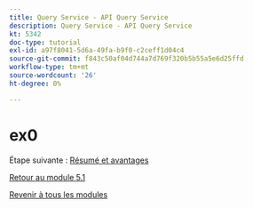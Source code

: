 ```yaml
---
title: Query Service - API Query Service
description: Query Service - API Query Service
kt: 5342
doc-type: tutorial
exl-id: a97f8041-5d6a-49fa-b9f0-c2ceff1d04c4
source-git-commit: f843c50af04d744a7d769f320b5b55a5e6d25ffd
workflow-type: tm+mt
source-wordcount: '26'
ht-degree: 0%

---
```


# ex0

Étape suivante : [Résumé et avantages](./summary.md)

[Retour au module 5.1](./query-service.md)

[Revenir à tous les modules](../../../overview.md)
